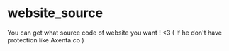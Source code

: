 # website_source
You can get what source code of website you want ! &lt;3 ( If he don't have protection like Axenta.co )
